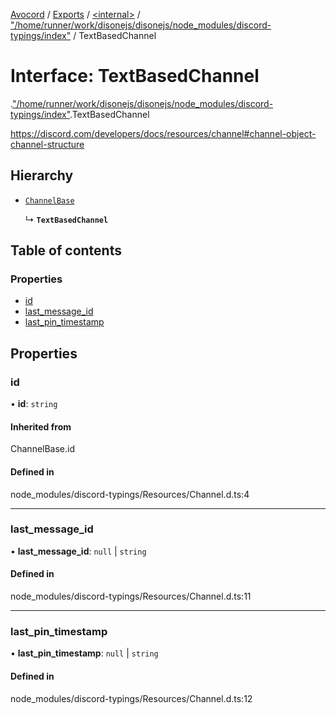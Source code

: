 [Avocord](../README.md) / [Exports](../modules.md) / [<internal\>](../modules/internal_.md) / ["/home/runner/work/disonejs/disonejs/node\_modules/discord-typings/index"](../modules/internal_.__home_runner_work_disonejs_disonejs_node_modules_discord_typings_index_.md) / TextBasedChannel

# Interface: TextBasedChannel

[<internal>](../modules/internal_.md).["/home/runner/work/disonejs/disonejs/node_modules/discord-typings/index"](../modules/internal_.__home_runner_work_disonejs_disonejs_node_modules_discord_typings_index_.md).TextBasedChannel

https://discord.com/developers/docs/resources/channel#channel-object-channel-structure

## Hierarchy

- [`ChannelBase`](../modules/internal_.__home_runner_work_disonejs_disonejs_node_modules_discord_typings_Resources_Channel_.md#channelbase)

  ↳ **`TextBasedChannel`**

## Table of contents

### Properties

- [id](internal_.__home_runner_work_disonejs_disonejs_node_modules_discord_typings_index_.TextBasedChannel.md#id)
- [last\_message\_id](internal_.__home_runner_work_disonejs_disonejs_node_modules_discord_typings_index_.TextBasedChannel.md#last_message_id)
- [last\_pin\_timestamp](internal_.__home_runner_work_disonejs_disonejs_node_modules_discord_typings_index_.TextBasedChannel.md#last_pin_timestamp)

## Properties

### id

• **id**: `string`

#### Inherited from

ChannelBase.id

#### Defined in

node_modules/discord-typings/Resources/Channel.d.ts:4

___

### last\_message\_id

• **last\_message\_id**: ``null`` \| `string`

#### Defined in

node_modules/discord-typings/Resources/Channel.d.ts:11

___

### last\_pin\_timestamp

• **last\_pin\_timestamp**: ``null`` \| `string`

#### Defined in

node_modules/discord-typings/Resources/Channel.d.ts:12

